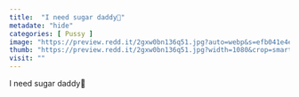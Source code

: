 ```yaml
---
title:  "I need sugar daddy🥺"
metadate: "hide"
categories: [ Pussy ]
image: "https://preview.redd.it/2gxw0bn136q51.jpg?auto=webp&s=efb041e4e89197c33a25d4795cb861e64913fe62"
thumb: "https://preview.redd.it/2gxw0bn136q51.jpg?width=1080&crop=smart&auto=webp&s=9b286adf369ade8de94ae7771d64534fbc9b3b87"
visit: ""
---
```

I need sugar daddy🥺
